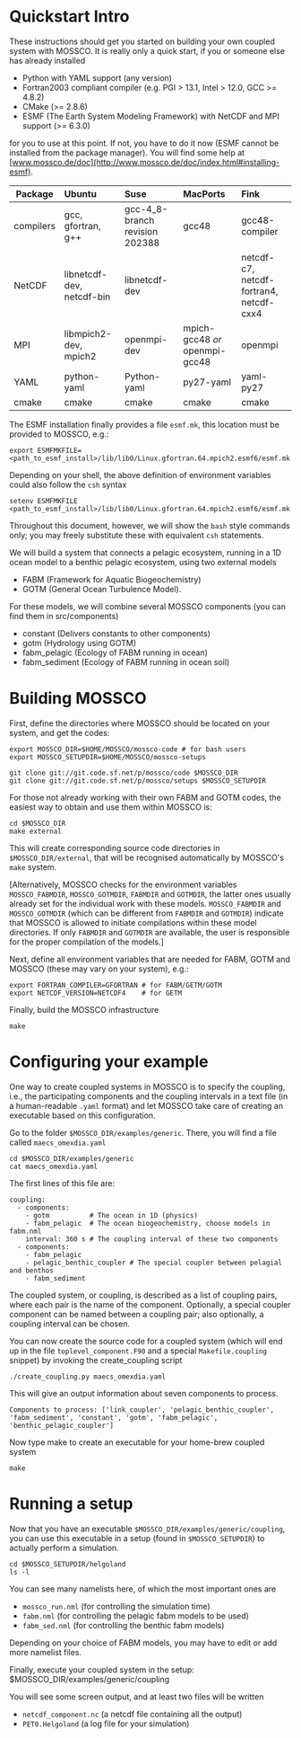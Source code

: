 # Quickstart Intro

These instructions should get you started on building your own coupled system with MOSSCO. It is really only a quick start, if you or someone else has already installed

- Python with YAML support (any version)
- Fortran2003 compliant compiler (e.g. PGI > 13.1, Intel > 12.0, GCC >= 4.8.2)
- CMake (>= 2.8.6)
- ESMF (The Earth System Modeling Framework) with NetCDF and MPI support (>= 6.3.0)

for you to use at this point. If not, you have to do it now (ESMF cannot be installed from the package manager). You will find some help at [www.mossco.de/doc](http://www.mossco.de/doc/index.html#installing-esmf).

Package                | Ubuntu        | Suse | MacPorts      | Fink
-----------------------|:--------------|:-----|:--------------|:---------------
compilers              | gcc, gfortran, g++ | gcc-4_8-branch revision 202388  | gcc48         | gcc48-compiler
NetCDF                 | libnetcdf-dev, netcdf-bin | libnetcdf-dev    |               | netcdf-c7, netcdf-fortran4, netcdf-cxx4
MPI                    | libmpich2-dev, mpich2     | openmpi-dev      | mpich-gcc48 *or* openmpi-gcc48   | openmpi
YAML                   | python-yaml   |Python-yaml | py27-yaml  | yaml-py27
cmake                  | cmake         | cmake      | cmake      | cmake

The ESMF installation finally provides a file `esmf.mk`, this location must be provided to MOSSCO, e.g.:

	export ESMFMKFILE=<path_to_esmf_install>/lib/lib0/Linux.gfortran.64.mpich2.esmf6/esmf.mk

Depending on your shell, the above definition of environment variables could also follow the `csh` syntax

	setenv ESMFMKFILE <path_to_esmf_install>/lib/lib0/Linux.gfortran.64.mpich2.esmf6/esmf.mk

Throughout this document, however, we will show the `bash` style commands only; you may freely substitute these with equivalent `csh` statements.

We will build a system that connects a pelagic ecosystem, running in a 1D ocean model to a benthic pelagic ecosystem, using two external models

- FABM (Framework for Aquatic Biogeochemistry)
- GOTM (General Ocean Turbulence Model).

For these models, we will combine several MOSSCO components (you can find them in src/components)

- constant (Delivers constants to other components)
- gotm     (Hydrology using GOTM)
- fabm_pelagic (Ecology of FABM running in ocean)
- fabm_sediment (Ecology of FABM running in ocean soil)

# Building MOSSCO

First, define the directories where MOSSCO should be located on your system, and get the codes:

	export MOSSCO_DIR=$HOME/MOSSCO/mossco-code # for bash users
	export MOSSCO_SETUPDIR=$HOME/MOSSCO/mossco-setups

	git clone git://git.code.sf.net/p/mossco/code $MOSSCO_DIR
	git clone git://git.code.sf.net/p/mossco/setups $MOSSCO_SETUPDIR

For those not already working with their own FABM and GOTM codes, the easiest way to obtain and use them within MOSSCO is:

    cd $MOSSCO_DIR
    make external

This will create corresponding source code directories in `$MOSSCO_DIR/external`, that will be recognised automatically by MOSSCO's `make` system.

[Alternatively, MOSSCO checks for the environment variables `MOSSCO_FABMDIR`, `MOSSCO_GOTMDIR`, `FABMDIR` and `GOTMDIR`, the latter ones usually already set for the individual work with these models. `MOSSCO_FABMDIR` and `MOSSCO_GOTMDIR` (which can be different from `FABMDIR` and `GOTMDIR`) indicate that MOSSCO is allowed to initiate compilations within these model directories. If only `FABMDIR` and `GOTMDIR` are available, the user is responsible for the proper compilation of the models.]

Next, define all environment variables that are needed for FABM, GOTM and MOSSCO (these may vary on your system), e.g.:

	export FORTRAN_COMPILER=GFORTRAN # for FABM/GETM/GOTM
	export NETCDF_VERSION=NETCDF4    # for GETM

Finally, build the MOSSCO infrastructure

	make

# Configuring your example

One way to create coupled systems in MOSSCO is to specify the coupling, i.e., the participating components and the coupling intervals in a text file (in a human-readable `.yaml` format) and let MOSSCO take care of creating an executable based on this configuration.

Go to the folder `$MOSSCO_DIR/examples/generic`.  There, you will find a file called `maecs_omexdia.yaml`

	cd $MOSSCO_DIR/examples/generic
	cat maecs_omexdia.yaml

The first lines of this file are:

    coupling:
      - components:
        - gotm          # The ocean in 1D (physics)
        - fabm_pelagic  # The ocean biogeochemistry, choose models in fabm.nml
        interval: 360 s # The coupling interval of these two components
      - components:
        - fabm_pelagic
        - pelagic_benthic_coupler # The special coupler between pelagial and benthos
        - fabm_sediment

The coupled system, or coupling, is described as a list of coupling pairs, where each pair is the name of the component.  Optionally, a special coupler component can be named between a coupling pair; also optionally, a coupling interval can be chosen.

You can now create the source code for a coupled system (which will end up in the file `toplevel_component.F90` and a special `Makefile.coupling` snippet) by invoking the create_coupling script

	./create_coupling.py maecs_omexdia.yaml

This will give an output information about seven components to process.

	Components to process: ['link_coupler', 'pelagic_benthic_coupler', 'fabm_sediment', 'constant', 'gotm', 'fabm_pelagic', 'benthic_pelagic_coupler']

Now type make to create an executable for your home-brew coupled system

	make

# Running a setup

Now that you have an executable `$MOSSCO_DIR/examples/generic/coupling`, you can use this executable in a setup (found in `$MOSSCO_SETUPDIR`) to actually perform a simulation.

	cd $MOSSCO_SETUPDIR/helgoland
	ls -l

You can see many namelists here, of which the most important ones are

- `mossco_run.nml` (for controlling the simulation time)
- `fabm.nml` (for controlling the pelagic fabm models to be used)
- `fabm_sed.nml` (for controlling the benthic fabm models)

Depending on your choice of FABM models, you may have to edit or add more namelist files.

Finally, execute your coupled system in the setup:
	$MOSSCO_DIR/examples/generic/coupling

You will see some screen output, and at least two files will be written

- `netcdf_component.nc` (a netcdf file containing all the output)
- `PET0.Helgoland` (a log file for your simulation)
